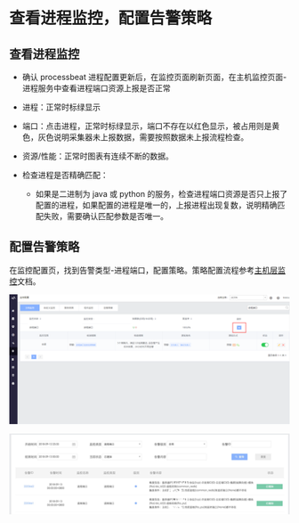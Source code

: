 # 查看进程监控，配置告警策略

## 查看进程监控

- 确认 processbeat 进程配置更新后，在监控页面刷新页面，在主机监控页面-进程服务中查看进程端口资源上报是否正常

- 进程：正常时标绿显示

- 端口：点击进程，正常时标绿显示，端口不存在以红色显示，被占用则是黄色，灰色说明采集器未上报数据，需要按照数据未上报流程检查。

- 资源/性能：正常时图表有连续不断的数据。

- 检查进程是否精确匹配：
    - 如果是二进制为 java 或 python 的服务，检查进程端口资源是否只上报了配置的进程，如果配置的进程是唯一的，上报进程出现复数，说明精确匹配失败，需要确认匹配参数是否唯一。

## 配置告警策略

在监控配置页，找到告警类型-进程端口，配置策略。策略配置流程参考[主机层监控](5.1/蓝鲸监控/快速入门/主机监控/host_monitor_config.md)文档。

  ![-w2020](../../assets/monitor002.png)

  ![-w2020](../../assets/15372522856813.jpg)
